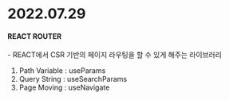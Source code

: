 <h1>2022.07.29</h1>

<h4>REACT ROUTER</h4>
 - REACT에서 CSR 기반의 페이지 라우팅을 할 수 있게 해주는 라이브러리

1. Path Variable : useParams
2. Query String : useSearchParams
3. Page Moving : useNavigate
